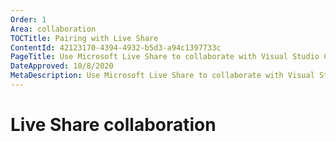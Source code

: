 ```yaml
---
Order: 1
Area: collaboration
TOCTitle: Pairing with Live Share
ContentId: 42123170-4394-4932-b5d3-a94c1397733c
PageTitle: Use Microsoft Live Share to collaborate with Visual Studio Code
DateApproved: 10/8/2020
MetaDescription: Use Microsoft Live Share to collaborate with Visual Studio Code
---
```

# Live Share collaboration

